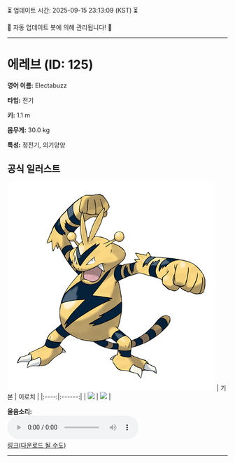 
⏳ 업데이트 시간: 2025-09-15 23:13:09 (KST) ⏳

🤖 자동 업데이트 봇에 의해 관리됩니다! 🤖

---

# 에레브 (ID: 125)
**영어 이름:** Electabuzz

**타입:** 전기

**키:** 1.1 m

**몸무게:** 30.0 kg

**특성:** 정전기, 의기양양

## 공식 일러스트
![](https://raw.githubusercontent.com/PokeAPI/sprites/master/sprites/pokemon/other/official-artwork/125.png)
| 기본 | 이로치 |
|:----:|:------:|
| <img src="http://play.pokemonshowdown.com/sprites/ani/electabuzz.gif" width="200"> | <img src="http://play.pokemonshowdown.com/sprites/ani-shiny/electabuzz.gif" width="200"> |

**울음소리:**<br><audio controls src="https://raw.githubusercontent.com/PokeAPI/cries/main/cries/pokemon/latest/125.ogg"></audio><br> [링크(다운로드 될 수도)](https://raw.githubusercontent.com/PokeAPI/cries/main/cries/pokemon/latest/125.ogg)


---
